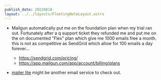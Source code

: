 ```yaml
---
publish_date: 20220818    
layout: ../../layouts/FleetingNoteLayout.astro
---
```

- Mailgun automatically put me on the foundation plan when my trial ran out. Fortunately after a q support ticket they refunded me and put me on the on documented "Flex" plan which give me 1000 emails free a month. this is not as competitive as SendGrid which allow for 100 emails a day forever...
	- https://sendgrid.com/pricing/
	- https://app.mailgun.com/app/account/billing/plans

- [mailer lite](https://www.mailerlite.com/) might be another email service to check out.